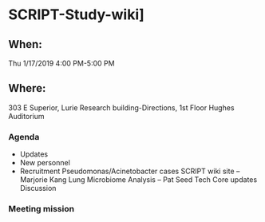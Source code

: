 # SCRIPT-Study-wiki]


## When:
Thu 1/17/2019 4:00 PM-5:00 PM

## Where:
303 E Superior, Lurie Research building-Directions, 1st Floor Hughes Auditorium

### Agenda
* Updates
* New personnel
* Recruitment
Pseudomonas/Acinetobacter cases
SCRIPT wiki site – Marjorie Kang
Lung Microbiome Analysis – Pat Seed
Tech Core updates
Discussion
### Meeting mission
